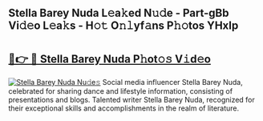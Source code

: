 ## Stella Barey Nuda L𝚎a𝚔ed N𝚞𝚍e - Part-gBb Vi𝚍𝚎o L𝚎a𝚔s - H𝚘𝚝 O𝚗𝚕yf𝚊ns P𝚑𝚘tos YHxIp

# <h2><a href="http://kfbjifw.oniu.top/?m=Stella+Barey+Nuda">🔗👉 🔴 Stella Barey Nuda P𝚑ot𝚘𝚜 V𝚒d𝚎o</a></h2>

[![Stella Barey Nuda Nu𝚍e𝚜](https://i.imgur.com/0qMVB7G.gif)](http://kfbjifw.oniu.top/?m=Stella+Barey+Nuda)
Social media influencer Stella Barey Nuda, celebrated for sharing dance and lifestyle information, consisting of presentations and blogs. Talented writer Stella Barey Nuda, recognized for their exceptional skills and accomplishments in the realm of literature.  
